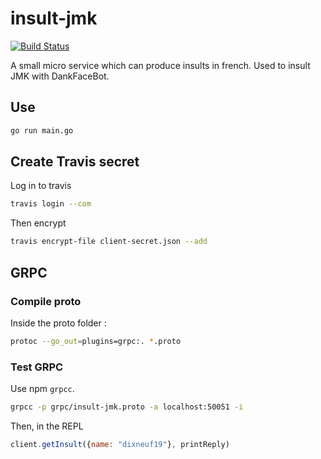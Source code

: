 # insult-jmk

[![Build Status](https://travis-ci.org/dixneuf19/insult-jmk.svg?branch=master)](https://travis-ci.org/dixneuf19/insult-jmk)

A small micro service which can produce insults in french. Used to insult JMK with DankFaceBot.

## Use

```bash
go run main.go
```

## Create Travis secret

Log in to travis

```bash
travis login --com
```

Then encrypt

```bash
travis encrypt-file client-secret.json --add
```

## GRPC

### Compile proto

Inside the proto folder :

```bash
protoc --go_out=plugins=grpc:. *.proto
```

### Test GRPC

Use npm `grpcc`.

```bash
grpcc -p grpc/insult-jmk.proto -a localhost:50051 -i
```

Then, in the REPL

```javascript
client.getInsult({name: "dixneuf19"}, printReply)
```